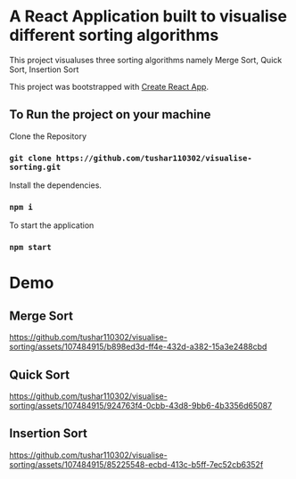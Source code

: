 # A React Application built to visualise different sorting algorithms
This project visualuses three sorting algorithms namely Merge Sort, Quick Sort, Insertion Sort

This project was bootstrapped with [Create React App](https://github.com/facebook/create-react-app).

## To Run the project on your machine

Clone the Repository

### `git clone https://github.com/tushar110302/visualise-sorting.git`

Install the dependencies.

### `npm i`

To start the application

### `npm start`

# Demo
## Merge Sort
https://github.com/tushar110302/visualise-sorting/assets/107484915/b898ed3d-ff4e-432d-a382-15a3e2488cbd

## Quick Sort
https://github.com/tushar110302/visualise-sorting/assets/107484915/924763f4-0cbb-43d8-9bb6-4b3356d65087

## Insertion Sort

https://github.com/tushar110302/visualise-sorting/assets/107484915/85225548-ecbd-413c-b5ff-7ec52cb6352f
